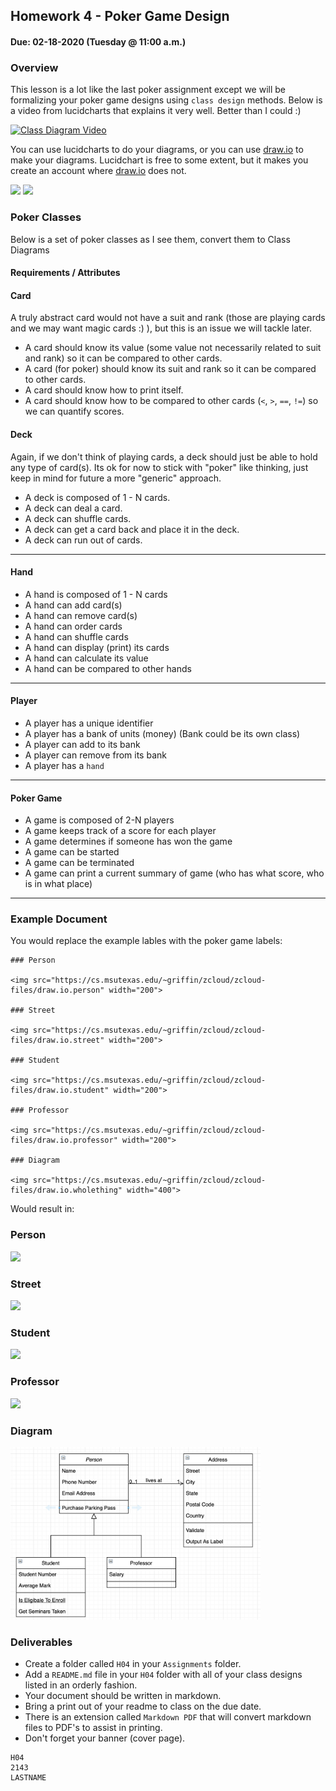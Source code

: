 ## Homework 4 - Poker Game Design
#### Due: 02-18-2020 (Tuesday @ 11:00 a.m.)

### Overview

This lesson is a lot like the last poker assignment except we will be formalizing your poker game designs using `class design` methods. Below is a video from lucidcharts that explains it very well. Better than I could :) 

[![Class Diagram Video](https://cs.msutexas.edu/~griffin/zcloud/zcloud-files/uml_vid_250.png)](https://www.youtube.com/embed/UI6lqHOVHic) 

You can use lucidcharts to do your diagrams, or you can use [draw.io](draw.io) to make your diagrams. Lucidchart is free to some extent, but it makes you create an account where  [draw.io](draw.io) does not. 

<img src="https://cs.msutexas.edu/~griffin/zcloud/zcloud-files/draw.io.step1" width="250">

<img src="https://cs.msutexas.edu/~griffin/zcloud/zcloud-files/draw.io.step2" width="250">

### Poker Classes 

Below is a set of poker classes as I see them, convert them to Class Diagrams 

#### Requirements / Attributes

#### Card

A truly abstract card would not have a suit and rank (those are playing cards and we may want magic cards :) ), but this is an issue we will tackle later.

- A card should know its value (some value not necessarily related to suit and rank) so it can be compared to other cards.
- A card (for poker) should know its suit and rank so it can be compared to other cards.
- A card should know how to print itself.
- A card should know how to be compared to other cards (`<`, `>`, `==`, `!=`) so we can quantify scores.

#### Deck

Again, if we don't think of playing cards, a deck should just be able to hold any type of card(s). Its ok for now to stick with "poker" like thinking, just keep in mind for future a more "generic" approach.

- A deck is composed of 1 - N cards.
- A deck can deal a card.
- A deck can shuffle cards.
- A deck can get a card back and place it in the deck.
- A deck can run out of cards.

----

#### Hand

- A hand is composed of 1 - N cards 
- A hand can add card(s)
- A hand can remove card(s)
- A hand can order cards
- A hand can shuffle cards
- A hand can display (print) its cards
- A hand can calculate its value 
- A hand can be compared to other hands

----

#### Player

- A player has a unique identifier 
- A player has a bank of units (money)  (Bank could be its own class)
- A player can add to its bank
- A player can remove from its bank
- A player has a `hand`

----

#### Poker Game

- A game is composed of 2-N players
- A game keeps track of a score for each player
- A game determines if someone has won the game
- A game can be started
- A game can be terminated
- A game can print a current summary of game (who has what score, who is in what place)

----



### Example Document

You would replace the example lables with the poker game labels:

```
### Person

<img src="https://cs.msutexas.edu/~griffin/zcloud/zcloud-files/draw.io.person" width="200">

### Street

<img src="https://cs.msutexas.edu/~griffin/zcloud/zcloud-files/draw.io.street" width="200">

### Student

<img src="https://cs.msutexas.edu/~griffin/zcloud/zcloud-files/draw.io.student" width="200">

### Professor

<img src="https://cs.msutexas.edu/~griffin/zcloud/zcloud-files/draw.io.professor" width="200">

### Diagram

<img src="https://cs.msutexas.edu/~griffin/zcloud/zcloud-files/draw.io.wholething" width="400">
```
Would result in:

### Person

<img src="https://cs.msutexas.edu/~griffin/zcloud/zcloud-files/draw.io.person.png" width="150">

### Street

<img src="https://cs.msutexas.edu/~griffin/zcloud/zcloud-files/draw.io.street.png" width="150">

### Student

<img src="https://cs.msutexas.edu/~griffin/zcloud/zcloud-files/draw.io.student.png" width="150">

### Professor

<img src="https://cs.msutexas.edu/~griffin/zcloud/zcloud-files/draw.io.professor.png" width="150">

### Diagram

<img src="draw.io.wholething.png" width="400">


### Deliverables

- Create a folder called `H04` in your `Assignments` folder. 
- Add a `README.md` file in your `H04` folder with all of your class designs listed in an orderly fashion.
- Your document should be written in markdown. 
- Bring a print out of your readme to class on the due date.
- There is an extension called `Markdown PDF` that will convert markdown files to PDF's to assist in printing.
- Don't forget your banner (cover page).

```
H04
2143
LASTNAME
```
